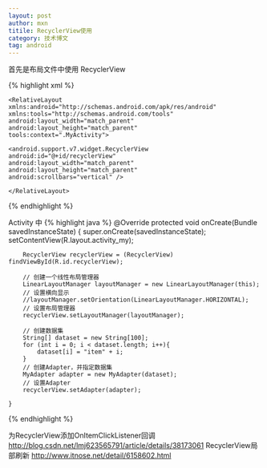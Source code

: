 ```yaml
---
layout: post
author: mxn
titile: RecyclerView使用
category: 技术博文
tag: android
---
```


首先是布局文件中使用 RecyclerView

{% highlight xml %}

	<RelativeLayout xmlns:android="http://schemas.android.com/apk/res/android"
	xmlns:tools="http://schemas.android.com/tools"
	android:layout_width="match_parent"
	android:layout_height="match_parent"
	tools:context=".MyActivity">
	
	<android.support.v7.widget.RecyclerView
	android:id="@+id/recyclerView"
	android:layout_width="match_parent"
	android:layout_height="match_parent"
	android:scrollbars="vertical" />
	
	</RelativeLayout>
{% endhighlight %}

Activity 中
{% highlight java %}
@Override
    protected void onCreate(Bundle savedInstanceState) {
        super.onCreate(savedInstanceState);
        setContentView(R.layout.activity_my);

        RecyclerView recyclerView = (RecyclerView) findViewById(R.id.recyclerView);

        // 创建一个线性布局管理器
        LinearLayoutManager layoutManager = new LinearLayoutManager(this);
        // 设置横向显示
        //layoutManager.setOrientation(LinearLayoutManager.HORIZONTAL);  
        // 设置布局管理器
        recyclerView.setLayoutManager(layoutManager);

        // 创建数据集
        String[] dataset = new String[100];
        for (int i = 0; i < dataset.length; i++){
            dataset[i] = "item" + i;
        }
        // 创建Adapter，并指定数据集
        MyAdapter adapter = new MyAdapter(dataset);
        // 设置Adapter
        recyclerView.setAdapter(adapter);

    }

{% endhighlight %}


为RecyclerView添加OnItemClickListener回调
http://blog.csdn.net/lmj623565791/article/details/38173061
RecyclerView局部刷新
http://www.itnose.net/detail/6158602.html

